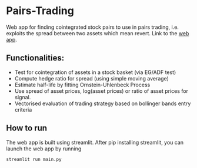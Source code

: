 # Pairs-Trading
Web app for finding cointegrated stock pairs to use in pairs trading, i.e. exploits the spread between two assets which mean revert.
Link to the  [web app](https://emanuelmalek.com/quant_projects/pairs_trading.html).

## Functionalities:
- Test for cointegration of assets in a stock basket (via EG/ADF test)
- Compute hedge ratio for spread (using simple moving average)
- Estimate half-life by fitting Ornstein-Uhlenbeck Process
- Use spread of asset prices, log(asset prices) or ratio of asset prices for signal.
- Vectorised evaluation of trading strategy based on bollinger bands entry criteria

## How to run
The web app is built using streamlit. After pip installing streamlit, you can launch the web app by running
```
streamlit run main.py
```
